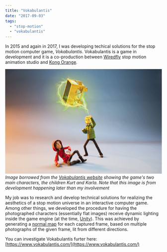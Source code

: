 ```yaml
---
title: "Vokabulantis"
date: "2017-09-03"
tags: 
  - "stop-motion"
  - "vokabulantis"
---
```


In 2015 and again in 2017, I was developing techical solutions for the stop motion computer game, *Vokabulantis*. Vokabulantis is a game in development and it is a co-production between [Wiredfly](http://wiredfly.dk/) stop motion animation studio and [Kong Orange](http://www.kongorange.com/).<!--more-->

![](/assets/images/Kurts_Power-3.jpg)
*Image borrowed from the [Vokabulantis website](https://www.vokabulantis.com/) showing the game's two main characters, the children Kurt and Karla. Note that this image is from development happening later than my involvement*

My job was to research and develop technical solutions for realizing the aesthetics of a stop motion universe in an interactive computer game. Among other things, we developed the procedure for having the photographed characters (essentially flat images) receive dynamic lighting inside the game engine (at the time, [Unity](https://unity.com/)). This was achieved by generating a [normal map](https://en.wikipedia.org/wiki/Normal_mapping) for each captured frame, based on multiple photographs of the given frame, lit from different directions. 

You can investigate Vokabulantis furter here: [https://www.vokabulantis.com/](https://www.vokabulantis.com/)
